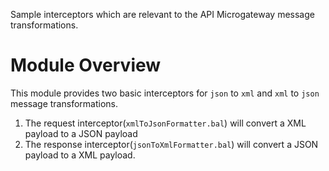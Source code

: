 Sample interceptors which are relevant to the API Microgateway message transformations.

# Module Overview
This module provides two basic interceptors for `json` to `xml` and `xml` to `json` message transformations.

1. The request interceptor(`xmlToJsonFormatter.bal`) will convert a XML payload to a JSON payload
1. The response interceptor(`jsonToXmlFormatter.bal`) will convert a JSON payload to a XML payload. 


